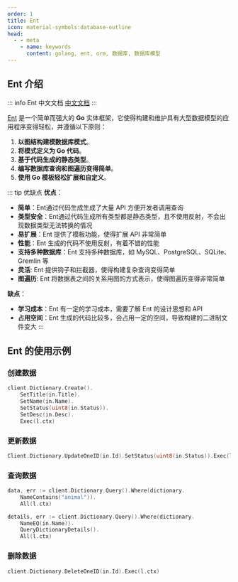```yaml
---
order: 1
title: Ent
icon: material-symbols:database-outline
head:
  - - meta
    - name: keywords
      content: golang, ent, orm, 数据库, 数据库模型
---
```


## Ent 介绍

::: info Ent 中文文档
[中文文档](https://ent.ryansu.tech/#/)
:::

[Ent](https://entgo.io) 是一个简单而强大的 **Go** 实体框架，它使得构建和维护具有大型数据模型的应用程序变得轻松，并遵循以下原则：

1. **以图结构建模数据库模式**。
2. **将模式定义为 Go 代码**。
3. **基于代码生成的静态类型**。
4. **编写数据库查询和图遍历变得简单**。
5. **使用 Go 模板轻松扩展和自定义**。

::: tip 优缺点
**优点**：
- **简单**：Ent通过代码生成生成了大量 API 方便开发者调用查询
- **类型安全**：Ent通过代码生成所有类型都是静态类型，且不使用反射，不会出现数据类型无法转换的情况
- **易扩展**：Ent 提供了模板功能，使得扩展 API 非常简单
- **性能**：Ent 生成的代码不使用反射，有着不错的性能
- **支持多种数据库**：Ent 支持多种数据库，如 MySQL、PostgreSQL、SQLite、Gremlin 等
- **灵活**: Ent 提供钩子和拦截器，使得构建复杂查询变得简单
- **图遍历**: Ent 将数据表之间的关系用图的方式表示，使得图遍历变得非常简单

**缺点**：
- **学习成本**：Ent 有一定的学习成本，需要了解 Ent 的设计思想和 API
- **占用空间**：Ent 生成的代码比较多，会占用一定的空间，导致构建的二进制文件变大
:::

## Ent 的使用示例

### 创建数据

```go
client.Dictionary.Create().
	SetTitle(in.Title).
	SetName(in.Name).
	SetStatus(uint8(in.Status)).
	SetDesc(in.Desc).
	Exec(l.ctx)
```

### 更新数据

```go
Client.Dictionary.UpdateOneID(in.Id).SetStatus(uint8(in.Status)).Exec(l.ctx)
```

### 查询数据

```go
data, err := client.Dictionary.Query().Where(dictionary.
	NameContains("animal")).
	All(l.ctx)

details, err := client.Dictionary.Query().Where(dictionary.
	NameEQ(in.Name)).
	QueryDictionaryDetails().
	All(l.ctx)
```

### 删除数据

```go
client.Dictionary.DeleteOneID(in.Id).Exec(l.ctx)
```